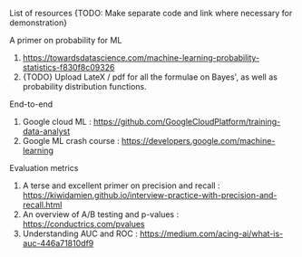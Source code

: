 List of resources
{TODO: Make separate code and link where necessary for demonstration}

A primer on probability for ML
1. https://towardsdatascience.com/machine-learning-probability-statistics-f830f8c09326
2. {TODO} Upload LateX / pdf for all the formulae on Bayes', as well as probability distribution functions.

End-to-end
1. Google cloud ML : https://github.com/GoogleCloudPlatform/training-data-analyst
2. Google ML crash course : https://developers.google.com/machine-learning

Evaluation metrics
1. A terse and excellent primer on precision and recall : https://kiwidamien.github.io/interview-practice-with-precision-and-recall.html
2. An overview of A/B testing and p-values : https://conductrics.com/pvalues
3. Understanding AUC and ROC : https://medium.com/acing-ai/what-is-auc-446a71810df9

